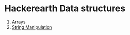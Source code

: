 # Hackerearth Data structures

1. [Arrays](arrays/arrays.md)
2. [String Manipulation](string-manipulation/string-manipulation.md)
